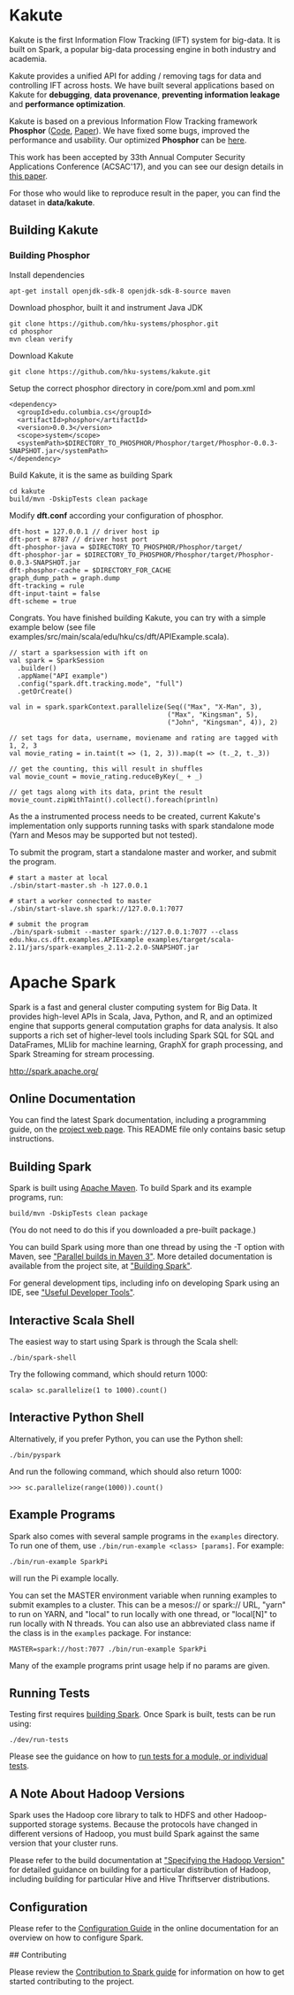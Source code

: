 # Kakute

Kakute is the first Information Flow Tracking (IFT) system for big-data. It is built
on Spark, a popular big-data processing engine in both industry and academia.

Kakute provides a unified API for adding / removing tags for data and controlling IFT across hosts. We have built several applications based on Kakute for **debugging**, **data provenance**, **preventing information leakage** and **performance optimization**.

Kakute is based on a previous Information Flow Tracking framework **Phosphor** ([Code](https://github.com/Programming-Systems-Lab/Phosphor), [Paper](http://www.jonbell.net/oopsla2014-phosphor-preprint.pdf)). We have fixed some bugs, improved the performance and usability. Our optimized **Phosphor** can be [here](https://github.com/hku-systems/kakute).

This work has been accepted by 33th Annual Computer Security Applications Conference (ACSAC'17), and you can see our design details in [this paper](null).

For those who would like to reproduce result in the paper, you can find the dataset in **data/kakute**.

## Building Kakute
### Building Phosphor
Install dependencies
```
apt-get install openjdk-sdk-8 openjdk-sdk-8-source maven
```
Download phosphor, built it and instrument Java JDK
```
git clone https://github.com/hku-systems/phosphor.git
cd phosphor
mvn clean verify
```

Download Kakute
```
git clone https://github.com/hku-systems/kakute.git

```

Setup the correct phosphor directory in core/pom.xml and pom.xml
```
<dependency>
  <groupId>edu.columbia.cs</groupId>
  <artifactId>phosphor</artifactId>
  <version>0.0.3</version>
  <scope>system</scope>
  <systemPath>$DIRECTORY_TO_PHOSPHOR/Phosphor/target/Phosphor-0.0.3-SNAPSHOT.jar</systemPath>
</dependency>
```

Build Kakute, it is the same as building Spark
```
cd kakute
build/mvn -DskipTests clean package
```

Modify **dft.conf** according your configuration of phosphor.
```
dft-host = 127.0.0.1 // driver host ip
dft-port = 8787 // driver host port
dft-phosphor-java = $DIRECTORY_TO_PHOSPHOR/Phosphor/target/
dft-phosphor-jar = $DIRECTORY_TO_PHOSPHOR/Phosphor/target/Phosphor-0.0.3-SNAPSHOT.jar
dft-phosphor-cache = $DIRECTORY_FOR_CACHE
graph_dump_path = graph.dump
dft-tracking = rule
dft-input-taint = false
dft-scheme = true
```

Congrats. You have finished building Kakute, you can try with a simple example below (see file examples/src/main/scala/edu/hku/cs/dft/APIExample.scala).

```
// start a sparksession with ift on
val spark = SparkSession
  .builder()
  .appName("API example")
  .config("spark.dft.tracking.mode", "full")
  .getOrCreate()

val in = spark.sparkContext.parallelize(Seq(("Max", "X-Man", 3),
                                        ("Max", "Kingsman", 5),
                                        ("John", "Kingsman", 4)), 2)

// set tags for data, username, moviename and rating are tagged with 1, 2, 3
val movie_rating = in.taint(t => (1, 2, 3)).map(t => (t._2, t._3))

// get the counting, this will result in shuffles
val movie_count = movie_rating.reduceByKey(_ + _)

// get tags along with its data, print the result
movie_count.zipWithTaint().collect().foreach(println)

```

As the a instrumented process needs to be created, current Kakute's
implementation only supports running tasks with spark standalone mode
(Yarn and Mesos may be supported but not tested).

To submit the program, start a standalone master and worker, and
submit the program.

```
# start a master at local
./sbin/start-master.sh -h 127.0.0.1

# start a worker connected to master
./sbin/start-slave.sh spark://127.0.0.1:7077

# submit the program
./bin/spark-submit --master spark://127.0.0.1:7077 --class edu.hku.cs.dft.examples.APIExample examples/target/scala-2.11/jars/spark-examples_2.11-2.2.0-SNAPSHOT.jar
```

# Apache Spark

Spark is a fast and general cluster computing system for Big Data. It provides
high-level APIs in Scala, Java, Python, and R, and an optimized engine that
supports general computation graphs for data analysis. It also supports a
rich set of higher-level tools including Spark SQL for SQL and DataFrames,
MLlib for machine learning, GraphX for graph processing,
and Spark Streaming for stream processing.

<http://spark.apache.org/>


## Online Documentation

You can find the latest Spark documentation, including a programming
guide, on the [project web page](http://spark.apache.org/documentation.html).
This README file only contains basic setup instructions.

## Building Spark

Spark is built using [Apache Maven](http://maven.apache.org/).
To build Spark and its example programs, run:

    build/mvn -DskipTests clean package

(You do not need to do this if you downloaded a pre-built package.)

You can build Spark using more than one thread by using the -T option with Maven, see ["Parallel builds in Maven 3"](https://cwiki.apache.org/confluence/display/MAVEN/Parallel+builds+in+Maven+3).
More detailed documentation is available from the project site, at
["Building Spark"](http://spark.apache.org/docs/latest/building-spark.html).

For general development tips, including info on developing Spark using an IDE, see ["Useful Developer Tools"](http://spark.apache.org/developer-tools.html).

## Interactive Scala Shell

The easiest way to start using Spark is through the Scala shell:

    ./bin/spark-shell

Try the following command, which should return 1000:

    scala> sc.parallelize(1 to 1000).count()

## Interactive Python Shell

Alternatively, if you prefer Python, you can use the Python shell:

    ./bin/pyspark

And run the following command, which should also return 1000:

    >>> sc.parallelize(range(1000)).count()

## Example Programs

Spark also comes with several sample programs in the `examples` directory.
To run one of them, use `./bin/run-example <class> [params]`. For example:

    ./bin/run-example SparkPi

will run the Pi example locally.

You can set the MASTER environment variable when running examples to submit
examples to a cluster. This can be a mesos:// or spark:// URL,
"yarn" to run on YARN, and "local" to run
locally with one thread, or "local[N]" to run locally with N threads. You
can also use an abbreviated class name if the class is in the `examples`
package. For instance:

    MASTER=spark://host:7077 ./bin/run-example SparkPi

Many of the example programs print usage help if no params are given.

## Running Tests

Testing first requires [building Spark](#building-spark). Once Spark is built, tests
can be run using:

    ./dev/run-tests

Please see the guidance on how to
[run tests for a module, or individual tests](http://spark.apache.org/developer-tools.html#individual-tests).

## A Note About Hadoop Versions

Spark uses the Hadoop core library to talk to HDFS and other Hadoop-supported
storage systems. Because the protocols have changed in different versions of
Hadoop, you must build Spark against the same version that your cluster runs.

Please refer to the build documentation at
["Specifying the Hadoop Version"](http://spark.apache.org/docs/latest/building-spark.html#specifying-the-hadoop-version)
for detailed guidance on building for a particular distribution of Hadoop, including
building for particular Hive and Hive Thriftserver distributions.

## Configuration

Please refer to the [Configuration Guide](http://spark.apache.org/docs/latest/configuration.html)
in the online documentation for an overview on how to configure Spark.

## Contributing

Please review the [Contribution to Spark guide](http://spark.apache.org/contributing.html)
for information on how to get started contributing to the project.
